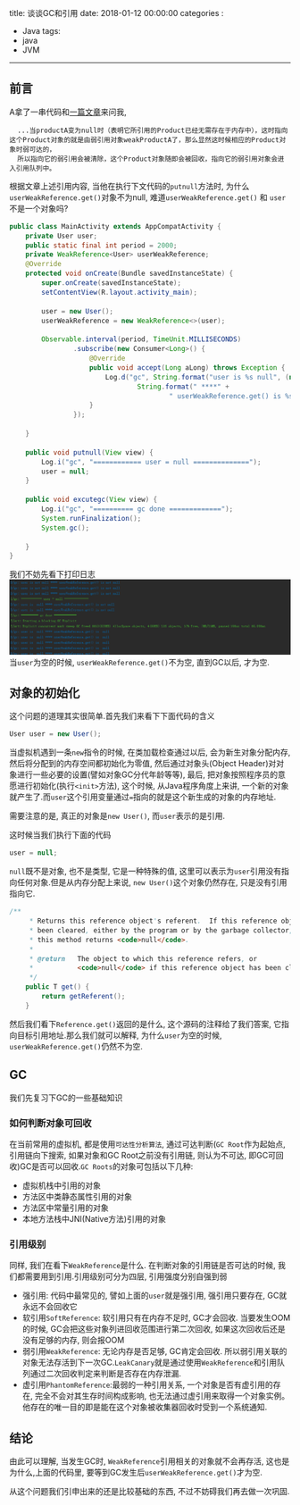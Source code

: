 title: 谈谈GC和引用
date: 2018-01-12 00:00:00
categories :
- Java
tags:
- java
- JVM
---
## 前言
A拿了一串代码和[一篇文章](http://www.cnblogs.com/absfree/p/5555687.html)来问我,

      ...当productA变为null时（表明它所引用的Product已经无需存在于内存中），这时指向这个Product对象的就是由弱引用对象weakProductA了，那么显然这时候相应的Product对象时弱可达的，
      所以指向它的弱引用会被清除，这个Product对象随即会被回收，指向它的弱引用对象会进入引用队列中。
根据文章上述引用内容, 当他在执行下文代码的`putnull`方法时, 为什么`userWeakReference.get()`对象不为null, 难道`userWeakReference.get()` 和 `user` 不是一个对象吗?
``` java
public class MainActivity extends AppCompatActivity {
    private User user;
    public static final int period = 2000;
    private WeakReference<User> userWeakReference;
    @Override
    protected void onCreate(Bundle savedInstanceState) {
        super.onCreate(savedInstanceState);
        setContentView(R.layout.activity_main);

        user = new User();
        userWeakReference = new WeakReference<>(user);

        Observable.interval(period, TimeUnit.MILLISECONDS)
                .subscribe(new Consumer<Long>() {
                    @Override
                    public void accept(Long aLong) throws Exception {
                        Log.d("gc", String.format("user is %s null", (null == user) ? "" : "not") +
                                String.format(" ****" +
                                        " userWeakReference.get() is %s null", (null == userWeakReference.get()) ? "" : "not"));
                    }
                });

    }

    public void putnull(View view) {
        Log.i("gc", "============ user = null ==============");
        user = null;
    }

    public void excutegc(View view) {
        Log.i("gc", "========== gc done =============");
        System.runFinalization();
        System.gc();

    }
}
```
<!-- more -->
我们不妨先看下打印日志![打印日志](谈谈GC和引用/gc.png)
当`user`为空的时候, `userWeakReference.get()`不为空, 直到GC以后, 才为空.
## 对象的初始化
这个问题的道理其实很简单.首先我们来看下下面代码的含义
``` java
User user = new User();
```
当虚拟机遇到一条`new`指令的时候, 在类加载检查通过以后, 会为新生对象分配内存, 然后将分配到的内存空间都初始化为零值, 然后通过对象头(Object Header)对对象进行一些必要的设置(譬如对象GC分代年龄等等), 最后, 把对象按照程序员的意愿进行初始化(执行`<init>`方法), 这个时候, 从Java程序角度上来讲, 一个新的对象就产生了.而`user`这个引用变量通过`=`指向的就是这个新生成的对象的内存地址.

需要注意的是, 真正的对象是`new User()`, 而`user`表示的是引用.

这时候当我们执行下面的代码
``` java
user = null;
```
`null`既不是对象, 也不是类型, 它是一种特殊的值, 这里可以表示为`user`引用没有指向任何对象.但是从内存分配上来说, `new User()`这个对象仍然存在, 只是没有引用指向它.
``` java
/**
     * Returns this reference object's referent.  If this reference object has
     * been cleared, either by the program or by the garbage collector, then
     * this method returns <code>null</code>.
     *
     * @return   The object to which this reference refers, or
     *           <code>null</code> if this reference object has been cleared
     */
    public T get() {
        return getReferent();
    }
```
然后我们看下`Reference.get()`返回的是什么, 这个源码的注释给了我们答案, 它指向目标引用地址.那么我们就可以解释, 为什么`user`为空的时候, `userWeakReference.get()`仍然不为空.
## GC
我们先复习下GC的一些基础知识
### 如何判断对象可回收
在当前常用的虚拟机, 都是使用`可达性分析算法`, 通过可达判断(`GC Root`作为起始点, 引用链向下搜索, 如果对象和GC Root之前没有引用链, 则认为不可达, 即GC可回收)GC是否可以回收.`GC Roots`的对象可包括以下几种:
- 虚拟机栈中引用的对象
- 方法区中类静态属性引用的对象
- 方法区中常量引用的对象
- 本地方法栈中JNI(Native方法)引用的对象

### 引用级别
同样, 我们在看下`WeakReference`是什么. 在判断对象的引用链是否可达的时候, 我们都需要用到引用.引用级别可分为四层, 引用强度分别自强到弱
- 强引用: 代码中最常见的, 譬如上面的`user`就是强引用, 强引用只要存在, GC就永远不会回收它
- 软引用`SoftReference`: 软引用只有在内存不足时, GC才会回收. 当要发生OOM的时候, GC会把这些对象列进回收范围进行第二次回收, 如果这次回收后还是没有足够的内存, 则会报OOM
- 弱引用`WeakReference`: 无论内存是否足够, GC肯定会回收. 所以弱引用关联的对象无法存活到下一次GC.`LeakCanary`就是通过使用`WeakReference`和引用队列通过二次回收判定来判断是否存在内存泄漏.
- 虚引用`PhantomReference`:最弱的一种引用关系, 一个对象是否有虚引用的存在, 完全不会对其生存时间构成影响, 也无法通过虚引用来取得一个对象实例。他存在的唯一目的即是能在这个对象被收集器回收时受到一个系统通知.

## 结论
  由此可以理解, 当发生GC时, `WeakReference`引用相关的对象就不会再存活, 这也是为什么,上面的代码里, 要等到GC发生后`userWeakReference.get()`才为空.

  从这个问题我们引申出来的还是比较基础的东西, 不过不妨碍我们再去做一次巩固.
